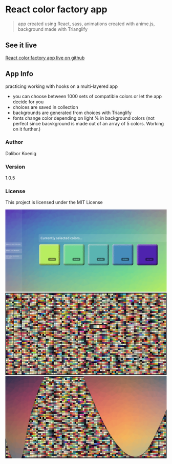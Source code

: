 # React color factory app
> app created using React, sass, animations created with anime.js, background made with Trianglify
## See it live
[React color factory app live on github](https://daliborkoenig.github.io/react-color-factory/)
## App Info
practicing working with hooks on a multi-layered app

- you can choose between 1000 sets of compatible colors or let the app decide for you
- choices are saved in collection
- backgrounds are generated from choices with Trianglify
- fonts change color depending on light % in background colors (not perfect since bacvkground is made out of an array of 5 colors. Working on it further.)

### Author
Dalibor Koenig
### Version
1.0.5
### License
This project is licensed under the MIT License

![alt text](screenshot1.png "screenshot1")
![alt text](screenshot2.png "screenshot2")
![alt text](screenshot3.png "screenshot3")




